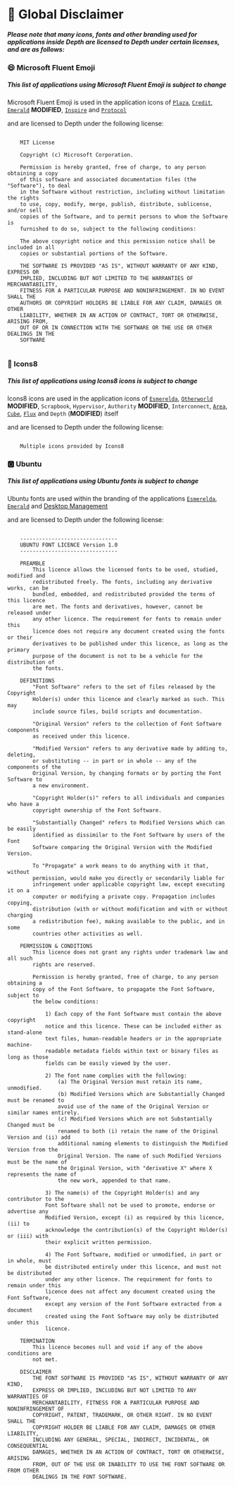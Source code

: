 # 📃 Global Disclaimer

##### *Please note that many icons, fonts and other branding used for applications inside Depth are licensed to Depth under certain licenses, and are as follows:*

### 😄 Microsoft Fluent Emoji

##### *This list of applications using Microsoft Fluent Emoji is subject to change*
Microsoft Fluent Emoji is used in the application icons of [`Plaza`](https://github.com/OpenAndrexial/Plaza), [`Credit`](https://github.com/OpenAndrexial/Credit), [`Emerald`](https://github.com/OpenAndrexial/Emerald) **MODIFIED**, [`Inspire`](https://github.com/OpenAndrexial/Inspire) and 
[`Protocol`](https://github.com/OpenAndrexial/Protocol)

and are licensed to Depth under the following license:

```

    MIT License

    Copyright (c) Microsoft Corporation.

    Permission is hereby granted, free of charge, to any person obtaining a copy
    of this software and associated documentation files (the "Software"), to deal
    in the Software without restriction, including without limitation the rights
    to use, copy, modify, merge, publish, distribute, sublicense, and/or sell
    copies of the Software, and to permit persons to whom the Software is
    furnished to do so, subject to the following conditions:

    The above copyright notice and this permission notice shall be included in all
    copies or substantial portions of the Software.

    THE SOFTWARE IS PROVIDED "AS IS", WITHOUT WARRANTY OF ANY KIND, EXPRESS OR
    IMPLIED, INCLUDING BUT NOT LIMITED TO THE WARRANTIES OF MERCHANTABILITY,
    FITNESS FOR A PARTICULAR PURPOSE AND NONINFRINGEMENT. IN NO EVENT SHALL THE
    AUTHORS OR COPYRIGHT HOLDERS BE LIABLE FOR ANY CLAIM, DAMAGES OR OTHER
    LIABILITY, WHETHER IN AN ACTION OF CONTRACT, TORT OR OTHERWISE, ARISING FROM,
    OUT OF OR IN CONNECTION WITH THE SOFTWARE OR THE USE OR OTHER DEALINGS IN THE
    SOFTWARE
	
```

### 🎱 Icons8

##### *This list of applications using Icons8 icons is subject to change*
Icons8 icons are used in the application icons of [`Esmerelda`](https://github.com/CrescentDept/Esmerelda), [`Otherworld`](https://github.com/OpenAndrexial/Emerald) **MODIFIED**,
`Scrapbook`, `Hypervisor`, `Authority` **MODIFIED**, `Interconnect`, [`Area`](https://github.com/OpenAndrexial/Area), [`Cube`](https://github.com/OpenAndrexial/Cube), [`Flux`](https://github.com/OpenAndrexial/Flux) and `Depth` (**MODIFIED**) itself

and are licensed to Depth under the following license:

```

	Multiple icons provided by Icons8

```



### 🅾️ Ubuntu

##### *This list of applications using Ubuntu fonts is subject to change*
Ubuntu fonts are used within the branding of the applications [`Esmerelda`](https://github.com/OpenAndrexial/Esmerelda), [`Emerald`](https://github.com/OpenAndrexial/Emerald) and [Desktop Management](https://github.com/OpenAndrexial/deskmgr)

and are licensed to Depth under the following license:

```

	-------------------------------
	UBUNTU FONT LICENCE Version 1.0
	-------------------------------

	PREAMBLE
		This licence allows the licensed fonts to be used, studied, modified and
		redistributed freely. The fonts, including any derivative works, can be
		bundled, embedded, and redistributed provided the terms of this licence
		are met. The fonts and derivatives, however, cannot be released under
		any other licence. The requirement for fonts to remain under this
		licence does not require any document created using the fonts or their
		derivatives to be published under this licence, as long as the primary
		purpose of the document is not to be a vehicle for the distribution of
		the fonts.

	DEFINITIONS
		"Font Software" refers to the set of files released by the Copyright
		Holder(s) under this licence and clearly marked as such. This may
		include source files, build scripts and documentation.

		"Original Version" refers to the collection of Font Software components
		as received under this licence.

		"Modified Version" refers to any derivative made by adding to, deleting,
		or substituting -- in part or in whole -- any of the components of the
		Original Version, by changing formats or by porting the Font Software to
		a new environment.

		"Copyright Holder(s)" refers to all individuals and companies who have a
		copyright ownership of the Font Software.

		"Substantially Changed" refers to Modified Versions which can be easily
		identified as dissimilar to the Font Software by users of the Font
		Software comparing the Original Version with the Modified Version.

		To "Propagate" a work means to do anything with it that, without
		permission, would make you directly or secondarily liable for
		infringement under applicable copyright law, except executing it on a
		computer or modifying a private copy. Propagation includes copying,
		distribution (with or without modification and with or without charging
		a redistribution fee), making available to the public, and in some
		countries other activities as well.

	PERMISSION & CONDITIONS
		This licence does not grant any rights under trademark law and all such
		rights are reserved.

		Permission is hereby granted, free of charge, to any person obtaining a
		copy of the Font Software, to propagate the Font Software, subject to
		the below conditions:

			1) Each copy of the Font Software must contain the above copyright
			notice and this licence. These can be included either as stand-alone
			text files, human-readable headers or in the appropriate machine-
			readable metadata fields within text or binary files as long as those
			fields can be easily viewed by the user.

			2) The font name complies with the following:
				(a) The Original Version must retain its name, unmodified.
				(b) Modified Versions which are Substantially Changed must be renamed to
				avoid use of the name of the Original Version or similar names entirely.
				(c) Modified Versions which are not Substantially Changed must be
				renamed to both (i) retain the name of the Original Version and (ii) add
				additional naming elements to distinguish the Modified Version from the
				Original Version. The name of such Modified Versions must be the name of
				the Original Version, with "derivative X" where X represents the name of
				the new work, appended to that name.

			3) The name(s) of the Copyright Holder(s) and any contributor to the
			Font Software shall not be used to promote, endorse or advertise any
			Modified Version, except (i) as required by this licence, (ii) to
			acknowledge the contribution(s) of the Copyright Holder(s) or (iii) with
			their explicit written permission.

			4) The Font Software, modified or unmodified, in part or in whole, must
			be distributed entirely under this licence, and must not be distributed
			under any other licence. The requirement for fonts to remain under this
			licence does not affect any document created using the Font Software,
			except any version of the Font Software extracted from a document
			created using the Font Software may only be distributed under this
			licence.

	TERMINATION
		This licence becomes null and void if any of the above conditions are
		not met.

	DISCLAIMER
		THE FONT SOFTWARE IS PROVIDED "AS IS", WITHOUT WARRANTY OF ANY KIND,
		EXPRESS OR IMPLIED, INCLUDING BUT NOT LIMITED TO ANY WARRANTIES OF
		MERCHANTABILITY, FITNESS FOR A PARTICULAR PURPOSE AND NONINFRINGEMENT OF
		COPYRIGHT, PATENT, TRADEMARK, OR OTHER RIGHT. IN NO EVENT SHALL THE
		COPYRIGHT HOLDER BE LIABLE FOR ANY CLAIM, DAMAGES OR OTHER LIABILITY,
		INCLUDING ANY GENERAL, SPECIAL, INDIRECT, INCIDENTAL, OR CONSEQUENTIAL
		DAMAGES, WHETHER IN AN ACTION OF CONTRACT, TORT OR OTHERWISE, ARISING
		FROM, OUT OF THE USE OR INABILITY TO USE THE FONT SOFTWARE OR FROM OTHER
		DEALINGS IN THE FONT SOFTWARE.
		
```
